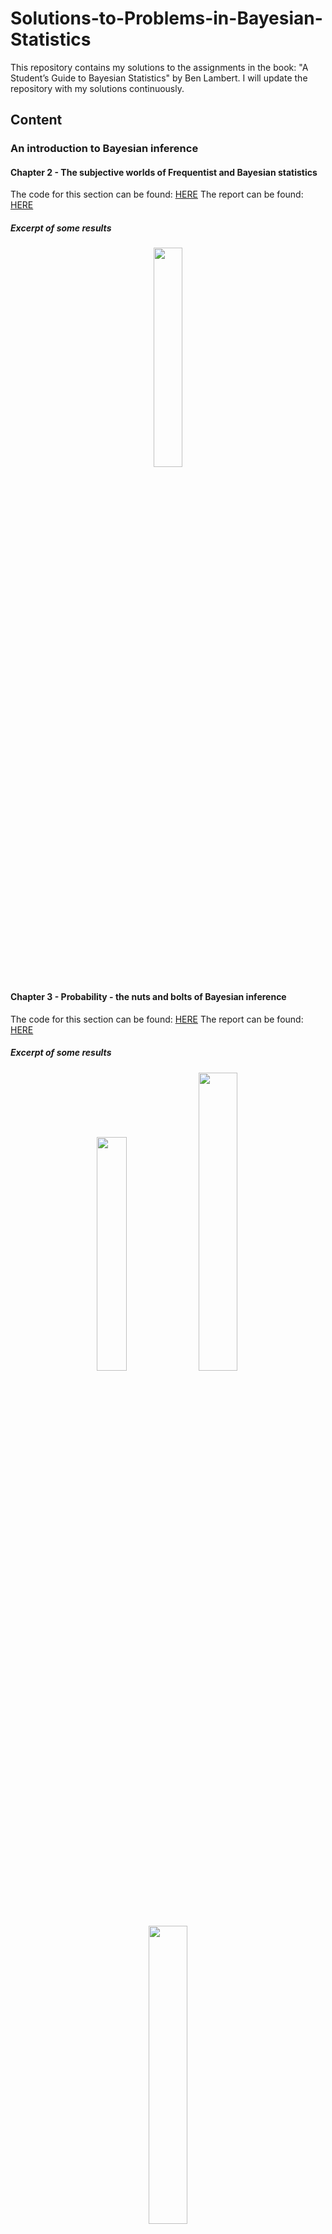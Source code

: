 # Solutions-to-Problems-in-Bayesian-Statistics
This repository contains my solutions to the assignments in the book: "A Student’s Guide to Bayesian Statistics" by Ben Lambert. I will update the repository with my solutions continuously.

## Content

### An introduction to Bayesian inference

#### Chapter 2 - The subjective worlds of Frequentist and Bayesian statistics
The code for this section can be found: [HERE](https://github.com/alexandrahotti/Solutions-to-Problems-in-Bayesian-Statistics/tree/master/2%20-%20The%20subjective%20worlds%20of%20Frequentist/2.3%20-%20Model%20choice/Q%202.3.1%20-%202.3.2)
The report can be found: [HERE](https://github.com/alexandrahotti/Solutions-to-Problems-in-Bayesian-Statistics/blob/master/2%20-%20The%20subjective%20worlds%20of%20Frequentist/2.3%20-%20Model%20choice/solutions_chapter_2.pdf)

##### Excerpt of some results
<p float="left" align='center'>  
  <img src='https://github.com/alexandrahotti/Solutions-to-Problems-in-Bayesian-Statistics/blob/master/2%20-%20The%20subjective%20worlds%20of%20Frequentist/2.3%20-%20Model%20choice/Q%202.3.1%20-%202.3.2/results/polynomial_fit.png' width="30%" height="30%"
 />

#### Chapter 3 - Probability - the nuts and bolts of Bayesian inference
The code for this section can be found: [HERE](https://github.com/alexandrahotti/Solutions-to-Problems-in-Bayesian-Statistics/tree/master/3%20-%20Probability%20-%20the%20nuts%20and%20bolts%20of%20Bayesian%20inference/3.8%20-%20Breast%20cancer%20revisited)
The report can be found: [HERE](https://github.com/alexandrahotti/Solutions-to-Problems-in-Bayesian-Statistics/blob/master/3%20-%20Probability%20-%20the%20nuts%20and%20bolts%20of%20Bayesian%20inference/solutions_chap_3.pdf)

##### Excerpt of some results
<p float="left" align='center'>  
  <img src='https://github.com/alexandrahotti/Solutions-to-Problems-in-Bayesian-Statistics/blob/master/3%20-%20Probability%20-%20the%20nuts%20and%20bolts%20of%20Bayesian%20inference/3.8%20-%20Breast%20cancer%20revisited/results/prob_cancer_given_pos_test_prevalence.png' width="31%" height="31%"
 />
  <img src='https://github.com/alexandrahotti/Solutions-to-Problems-in-Bayesian-Statistics/blob/master/3%20-%20Probability%20-%20the%20nuts%20and%20bolts%20of%20Bayesian%20inference/3.8%20-%20Breast%20cancer%20revisited/results/prob_cancer_given_pos_test_sensitivity_FP.png' width="35%" height="35%"
 />
  <img src='https://github.com/alexandrahotti/Solutions-to-Problems-in-Bayesian-Statistics/blob/master/3%20-%20Probability%20-%20the%20nuts%20and%20bolts%20of%20Bayesian%20inference/3.8%20-%20Breast%20cancer%20revisited/results/prob_cancer_given_pos_test_sensitivity_TP.png' width="35%" height="35%"
 />


### Understanding the Bayesian formula

#### Chapter 4 - Likelihoods
The report can be found: [HERE](https://github.com/alexandrahotti/Solutions-to-Problems-in-Bayesian-Statistics/blob/master/4%20-%20Likelihood/solutions_chapter_4.pdf)

##### Excerpt of some results
<p float="left" align='center'>  
  <img src='https://github.com/alexandrahotti/Solutions-to-Problems-in-Bayesian-Statistics/blob/master/4%20-%20Likelihood/4.1%20-%20Blog%20blues/Poisson%20model/MLE%20estimate%20-%20Evaluate%20model/results/generated_time_between_beer_visits.png' width="31%" height="31%"
 /><img src='https://github.com/alexandrahotti/Solutions-to-Problems-in-Bayesian-Statistics/blob/master/4%20-%20Likelihood/4.1%20-%20Blog%20blues/Poisson%20model/MLE%20estimate%20-%20Mean%20visit%20rate/results/likelihood_as_function_of_rate_between_first_time_visits_blog.png' width="35%" height="35%"
 />
  

#### Chapter 5 - Priors
The report can be found: [HERE](https://github.com/alexandrahotti/Solutions-to-Problems-in-Bayesian-Statistics/blob/master/5%20-%20Prior/solutions_chapter_5.pdf)


#### Chapter 6 - The devil is in the denominator
The report can be found: [HERE](https://github.com/alexandrahotti/Solutions-to-Problems-in-Bayesian-Statistics/blob/master/6%20-%20The%20devil%20is%20in%20the%20denominator/solutions_chapter_6.pdf)

##### Excerpt of some results
<p float="left" align='center'>  
  <img src='https://github.com/alexandrahotti/Solutions-to-Problems-in-Bayesian-Statistics/blob/master/6%20-%20The%20devil%20is%20in%20the%20denominator/results/NB_posterior.png' width="47%" height="47%"
 />

#### Chapter 7 - The posterior - The goal of Bayesian inference

### Analytic Bayesian methods

#### Chapter 8 - An introduction to distributions for the mathematically uninclined

#### Chapter 9 - Conjugate priors

#### Chapter 10 - Evaluation of model fit and hypothesis testing

#### Chapter 11 - Making Bayesian analysis objective?

### Computational Bayes

#### Chapter 12 - Leaving conjugates behind: Markov chain Monte Carlo

#### Chapter 13 - Random Walk Metropolis

#### Chapter 14 - Gibbs Sampling

#### Chapter 15 - Hamiltonian Monte Carlo

#### Chapter 16 - Stan

### Hierarchical models and regression

#### Chapter 17 - Hierarchical models

#### Chapter 18 - Linear regression models

#### Chapter 19 - Generalized  linear models and other animals















